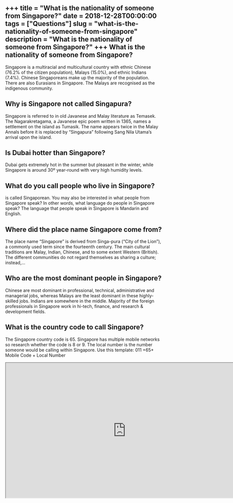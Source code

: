 +++
title = "What is the nationality of someone from Singapore?"
date = 2018-12-28T00:00:00
tags = ["Questions"]
slug = "what-is-the-nationality-of-someone-from-singapore"
description = "What is the nationality of someone from Singapore?"
+++
What is the nationality of someone from Singapore?
--------------------------------------------------

Singapore is a multiracial and multicultural country with ethnic Chinese (76.2% of the citizen population), Malays (15.0%), and ethnic Indians (7.4%). Chinese Singaporeans make up the majority of the population. There are also Eurasians in Singapore. The Malays are recognised as the indigenous community.

Why is Singapore not called Singapura?
--------------------------------------

Singapore is referred to in old Javanese and Malay literature as Temasek. The Nagarakretagama, a Javanese epic poem written in 1365, names a settlement on the island as Tumasik. The name appears twice in the Malay Annals before it is replaced by “Singapura” following Sang Nila Utama’s arrival upon the island.

Is Dubai hotter than Singapore?
-------------------------------

Dubai gets extremely hot in the summer but pleasant in the winter, while Singapore is around 30º year-round with very high humidity levels.

What do you call people who live in Singapore?
----------------------------------------------

is called Singaporean. You may also be interested in what people from Singapore speak? In other words, what language do people in Singapore speak? The language that people speak in Singapore is Mandarin and English.

Where did the place name Singapore come from?
---------------------------------------------

The place name “Singapore” is derived from Singa-pura (“City of the Lion”), a commonly used term since the fourteenth century. The main cultural traditions are Malay, Indian, Chinese, and to some extent Western (British). The different communities do not regard themselves as sharing a culture; instead,…

Who are the most dominant people in Singapore?
----------------------------------------------

Chinese are most dominant in professional, technical, administrative and managerial jobs, whereas Malays are the least dominant in these highly-skilled jobs. Indians are somewhere in the middle. Majority of the foreign professionals in Singapore work in hi-tech, finance, and research &amp; development fields.

What is the country code to call Singapore?
-------------------------------------------

The Singapore country code is 65. Singapore has multiple mobile networks so research whether the code is 8 or 9. The local number is the number someone would be calling within Singapore. Use this template: 011 +65+ Mobile Code + Local Number

<iframe allow="accelerometer; autoplay; clipboard-write; encrypted-media; gyroscope; picture-in-picture" allowfullscreen="" class="__youtube_prefs__  epyt-is-override  no-lazyload" data-no-lazy="1" data-origheight="433" data-origwidth="770" data-skipgform_ajax_framebjll="" height="433" id="_ytid_73985" loading="lazy" src="https://www.youtube.com/embed/p9_7z5j2UJ8?enablejsapi=1&autoplay=0&cc_load_policy=0&cc_lang_pref=&iv_load_policy=1&loop=0&modestbranding=0&rel=1&fs=1&playsinline=0&autohide=2&theme=dark&color=red&controls=1&" title="YouTube player" width="770"></iframe>